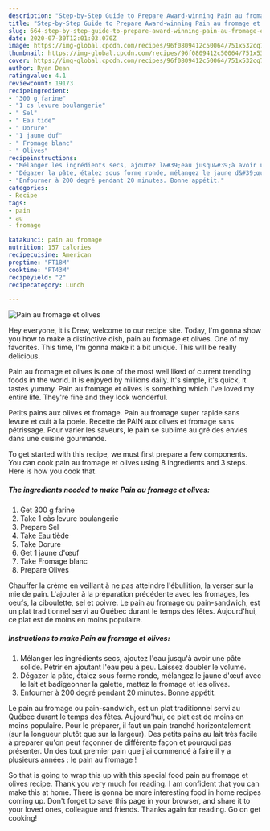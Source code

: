```yaml
---
description: "Step-by-Step Guide to Prepare Award-winning Pain au fromage et olives"
title: "Step-by-Step Guide to Prepare Award-winning Pain au fromage et olives"
slug: 664-step-by-step-guide-to-prepare-award-winning-pain-au-fromage-et-olives
date: 2020-07-30T12:01:03.070Z
image: https://img-global.cpcdn.com/recipes/96f0809412c50064/751x532cq70/pain-au-fromage-et-olives-photo-principale-de-la-recette.jpg
thumbnail: https://img-global.cpcdn.com/recipes/96f0809412c50064/751x532cq70/pain-au-fromage-et-olives-photo-principale-de-la-recette.jpg
cover: https://img-global.cpcdn.com/recipes/96f0809412c50064/751x532cq70/pain-au-fromage-et-olives-photo-principale-de-la-recette.jpg
author: Ryan Dean
ratingvalue: 4.1
reviewcount: 19173
recipeingredient:
- "300 g farine"
- "1 cs levure boulangerie"
- " Sel"
- " Eau tide"
- " Dorure"
- "1 jaune duf"
- " Fromage blanc"
- " Olives"
recipeinstructions:
- "Mélanger les ingrédients secs, ajoutez l&#39;eau jusqu&#39;à avoir une pâte solide. Pétrir en ajoutant l&#39;eau peu à peu. Laissez doubler le volume."
- "Dégazer la pâte, étalez sous forme ronde, mélangez le jaune d&#39;œuf avec le lait et badigeonner la galette, mettez le fromage et les olives."
- "Enfourner à 200 degré pendant 20 minutes. Bonne appétit."
categories:
- Recipe
tags:
- pain
- au
- fromage

katakunci: pain au fromage 
nutrition: 157 calories
recipecuisine: American
preptime: "PT18M"
cooktime: "PT43M"
recipeyield: "2"
recipecategory: Lunch

---
```



![Pain au fromage et olives](https://img-global.cpcdn.com/recipes/96f0809412c50064/751x532cq70/pain-au-fromage-et-olives-photo-principale-de-la-recette.jpg)

Hey everyone, it is Drew, welcome to our recipe site. Today, I'm gonna show you how to make a distinctive dish, pain au fromage et olives. One of my favorites. This time, I'm gonna make it a bit unique. This will be really delicious.

Pain au fromage et olives is one of the most well liked of current trending foods in the world. It is enjoyed by millions daily. It's simple, it's quick, it tastes yummy. Pain au fromage et olives is something which I've loved my entire life. They're fine and they look wonderful.

Petits pains aux olives et fromage. Pain au fromage super rapide sans levure et cuit à la poele. Recette de PAIN aux olives et fromage sans pétrissage. Pour varier les saveurs, le pain se sublime au gré des envies dans une cuisine gourmande.


To get started with this recipe, we must first prepare a few components. You can cook pain au fromage et olives using 8 ingredients and 3 steps. Here is how you cook that.

<!--inarticleads1-->

##### The ingredients needed to make Pain au fromage et olives:

1. Get 300 g farine
1. Take 1 càs levure boulangerie
1. Prepare  Sel
1. Take  Eau tiède
1. Take  Dorure
1. Get 1 jaune d&#39;œuf
1. Take  Fromage blanc
1. Prepare  Olives


Chauffer la crème en veillant à ne pas atteindre l&#39;ébullition, la verser sur la mie de pain. L&#39;ajouter à la préparation précédente avec les fromages, les oeufs, la ciboulette, sel et poivre. Le pain au fromage ou pain-sandwich, est un plat traditionnel servi au Québec durant le temps des fêtes. Aujourd&#39;hui, ce plat est de moins en moins populaire. 

<!--inarticleads2-->

##### Instructions to make Pain au fromage et olives:

1. Mélanger les ingrédients secs, ajoutez l&#39;eau jusqu&#39;à avoir une pâte solide. Pétrir en ajoutant l&#39;eau peu à peu. Laissez doubler le volume.
1. Dégazer la pâte, étalez sous forme ronde, mélangez le jaune d&#39;œuf avec le lait et badigeonner la galette, mettez le fromage et les olives.
1. Enfourner à 200 degré pendant 20 minutes. Bonne appétit.


Le pain au fromage ou pain-sandwich, est un plat traditionnel servi au Québec durant le temps des fêtes. Aujourd&#39;hui, ce plat est de moins en moins populaire. Pour le préparer, il faut un pain tranché horizontalement (sur la longueur plutôt que sur la largeur). Des petits pains au lait très facile à preparer qu&#39;on peut façonner de différente façon et pourquoi pas présenter. Un des tout premier pain que j&#39;ai commencé à faire il y a plusieurs années : le pain au fromage ! 

So that is going to wrap this up with this special food pain au fromage et olives recipe. Thank you very much for reading. I am confident that you can make this at home. There is gonna be more interesting food in home recipes coming up. Don't forget to save this page in your browser, and share it to your loved ones, colleague and friends. Thanks again for reading. Go on get cooking!
